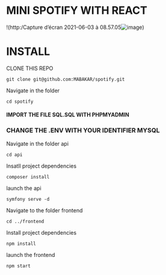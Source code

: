 # MINI SPOTIFY WITH REACT 

!(http:/Capture d’écran 2021-06-03 à 08.57.05![image](https://user-images.githubusercontent.com/73992960/120600499-2194f900-c449-11eb-8dc9-af7174440db1.png))
# INSTALL

CLONE THIS REPO

`git clone git@github.com:MABAKAR/spotify.git `


Navigate in the folder

`cd spotify`



#### IMPORT THE FILE SQL.SQL WITH PHPMYADMIN

### CHANGE THE .ENV WITH YOUR IDENTIFIER MYSQL

Navigate in the folder api

`cd api`

Insatll project dependencies

`composer install`

launch the api 

`symfony serve -d`


Navigate to the folder frontend

`cd ../frontend`

Install project dependencies

`npm install`

launch the frontend

`npm start`
